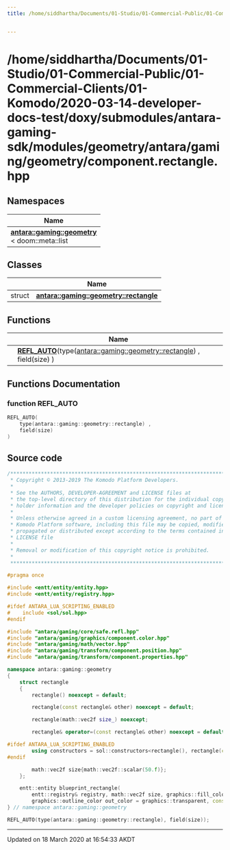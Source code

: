 ```yaml
---
title: /home/siddhartha/Documents/01-Studio/01-Commercial-Public/01-Commercial-Clients/01-Komodo/2020-03-14-developer-docs-test/doxy/submodules/antara-gaming-sdk/modules/geometry/antara/gaming/geometry/component.rectangle.hpp


---
```


# /home/siddhartha/Documents/01-Studio/01-Commercial-Public/01-Commercial-Clients/01-Komodo/2020-03-14-developer-docs-test/doxy/submodules/antara-gaming-sdk/modules/geometry/antara/gaming/geometry/component.rectangle.hpp







## Namespaces

| Name           |
| -------------- |
| **[antara::gaming::geometry](Namespaces/namespaceantara_1_1gaming_1_1geometry.md)** <br>< doom::meta::list  |

## Classes

|                | Name           |
| -------------- | -------------- |
| struct | **[antara::gaming::geometry::rectangle](Classes/structantara_1_1gaming_1_1geometry_1_1rectangle.md)**  |


## Functions

|                | Name           |
| -------------- | -------------- |
|  | **[REFL_AUTO](Files/component_8rectangle_8hpp.md#function-refl_auto)**(type([antara::gaming::geometry::rectangle](Classes/structantara_1_1gaming_1_1geometry_1_1rectangle.md)) , field(size) )  |







## Functions Documentation

### function REFL_AUTO

```cpp
REFL_AUTO(
    type(antara::gaming::geometry::rectangle) ,
    field(size) 
)
```
































## Source code

```cpp
/******************************************************************************
 * Copyright © 2013-2019 The Komodo Platform Developers.                      *
 *                                                                            *
 * See the AUTHORS, DEVELOPER-AGREEMENT and LICENSE files at                  *
 * the top-level directory of this distribution for the individual copyright  *
 * holder information and the developer policies on copyright and licensing.  *
 *                                                                            *
 * Unless otherwise agreed in a custom licensing agreement, no part of the    *
 * Komodo Platform software, including this file may be copied, modified,     *
 * propagated or distributed except according to the terms contained in the   *
 * LICENSE file                                                               *
 *                                                                            *
 * Removal or modification of this copyright notice is prohibited.            *
 *                                                                            *
 ******************************************************************************/

#pragma once

#include <entt/entity/entity.hpp>   
#include <entt/entity/registry.hpp> 

#ifdef ANTARA_LUA_SCRIPTING_ENABLED
#    include <sol/sol.hpp> 
#endif

#include "antara/gaming/core/safe.refl.hpp"                 
#include "antara/gaming/graphics/component.color.hpp"       
#include "antara/gaming/math/vector.hpp"                    
#include "antara/gaming/transform/component.position.hpp"   
#include "antara/gaming/transform/component.properties.hpp" 

namespace antara::gaming::geometry
{
    struct rectangle
    {
        rectangle() noexcept = default;

        rectangle(const rectangle& other) noexcept = default;

        rectangle(math::vec2f size_) noexcept;

        rectangle& operator=(const rectangle& other) noexcept = default;

#ifdef ANTARA_LUA_SCRIPTING_ENABLED
        using constructors = sol::constructors<rectangle(), rectangle(const rectangle& other), rectangle(math::vec2f)>;
#endif

        math::vec2f size{math::vec2f::scalar(50.f)};
    };

    entt::entity blueprint_rectangle(
        entt::registry& registry, math::vec2f size, graphics::fill_color fill_color = graphics::white, transform::position_2d pos = math::vec2f::scalar(0.f),
        graphics::outline_color out_color = graphics::transparent, const transform::properties& prop = {}) noexcept;
} // namespace antara::gaming::geometry

REFL_AUTO(type(antara::gaming::geometry::rectangle), field(size));
```


-------------------------------

Updated on 18 March 2020 at 16:54:33 AKDT
